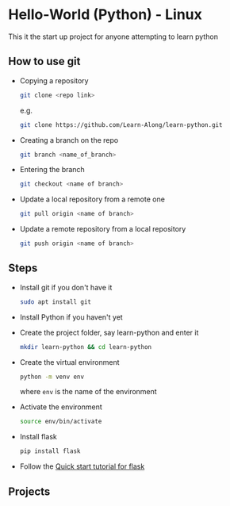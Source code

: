 # Hello-World (Python) - Linux

This it the start up project for anyone attempting to learn python

## How to use git

- Copying a repository

  ```bash
  git clone <repo link>
  ```

  e.g.

  ```bash
  git clone https://github.com/Learn-Along/learn-python.git
  ```

- Creating a branch on the repo

  ```bash
  git branch <name_of_branch>
  ```

- Entering the branch

  ```bash
  git checkout <name of branch>
  ```

- Update a local repository from a remote one

  ```bash
  git pull origin <name of branch>
  ```

- Update a remote repository from a local repository

  ```bash
  git push origin <name of branch>
  ```

## Steps

- Install git if you don't have it

  ```bash
  sudo apt install git
  ```

- Install Python if you haven't yet
- Create the project folder, say learn-python and enter it

  ```bash
  mkdir learn-python && cd learn-python
  ```

- Create the virtual environment

  ```bash
  python -m venv env
  ```

  where `env` is the name of the environment

- Activate the environment

  ```bash
  source env/bin/activate
  ```

- Install flask

  ```bash
  pip install flask
  ```

- Follow the [Quick start tutorial for flask](https://flask.palletsprojects.com/en/1.1.x/quickstart/)

## Projects
